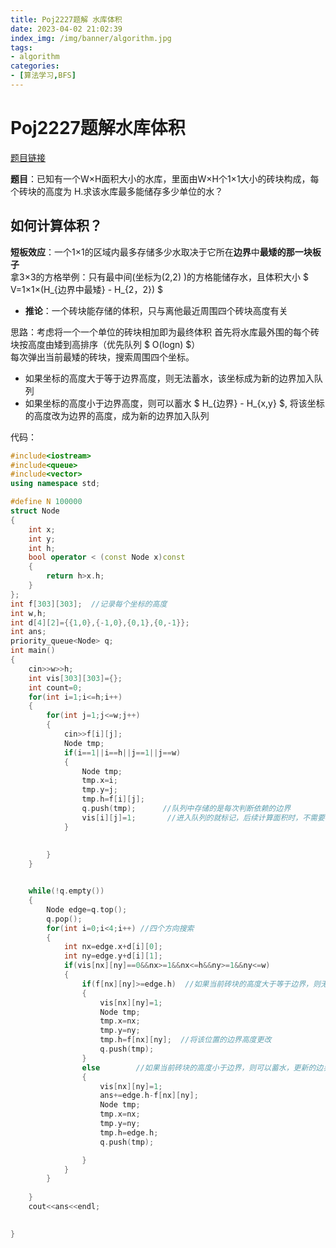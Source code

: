 ```yaml
---
title: Poj2227题解 水库体积
date: 2023-04-02 21:02:39
index_img: /img/banner/algorithm.jpg
tags:
- algorithm
categories:
- [算法学习,BFS]
---
```


# Poj2227题解水库体积

[题目链接](http://poj.org/problem?id=2227)

**题目**：已知有一个W×H面积大小的水库，里面由W×H个1×1大小的砖块构成，每个砖块的高度为 H.求该水库最多能储存多少单位的水？

<!-- more -->

##  如何计算体积？

**短板效应**：一个1×1的区域内最多存储多少水取决于它所在**边界**中**最矮的那一块板子**  <br>
拿3×3的方格举例：只有最中间(坐标为(2,2) )的方格能储存水，且体积大小 $ V=1×1×(H_{边界中最矮} - H_{2，2}) $

* **推论**：一个砖块能存储的体积，只与离他最近周围四个砖块高度有关

思路：考虑将一个一个单位的砖块相加即为最终体积
首先将水库最外围的每个砖块按高度由矮到高排序（优先队列 $ O(logn) $）<br>
每次弹出当前最矮的砖块，搜索周围四个坐标。

* 如果坐标的高度大于等于边界高度，则无法蓄水，该坐标成为新的边界加入队列
* 如果坐标的高度小于边界高度，则可以蓄水 $ H_{边界} - H_{x,y} $, 将该坐标的高度改为边界的高度，成为新的边界加入队列



代码：

```c++
#include<iostream>
#include<queue>
#include<vector>
using namespace std;

#define N 100000
struct Node
{
    int x;
    int y;
    int h;
    bool operator < (const Node x)const
    {
        return h>x.h;
    }
};
int f[303][303];  //记录每个坐标的高度
int w,h;
int d[4][2]={{1,0},{-1,0},{0,1},{0,-1}};
int ans;
priority_queue<Node> q;
int main()
{
    cin>>w>>h;
    int vis[303][303]={};
    int count=0;
    for(int i=1;i<=h;i++)
    {
        for(int j=1;j<=w;j++)
        {
            cin>>f[i][j];
            Node tmp;
            if(i==1||i==h||j==1||j==w)
            {
                Node tmp;
                tmp.x=i;
                tmp.y=j;
                tmp.h=f[i][j];
                q.push(tmp);      //队列中存储的是每次判断依赖的边界
                vis[i][j]=1;       //进入队列的就标记，后续计算面积时，不需要再加入了
            }
            
            
        }
    }


    while(!q.empty())
    {
        Node edge=q.top();  
        q.pop();
        for(int i=0;i<4;i++) //四个方向搜索
        {
            int nx=edge.x+d[i][0];  
            int ny=edge.y+d[i][1];
            if(vis[nx][ny]==0&&nx>=1&&nx<=h&&ny>=1&&ny<=w)
            {
                if(f[nx][ny]>=edge.h)  //如果当前砖块的高度大于等于边界，则无法蓄水，且会成为新的边界
                {
                    vis[nx][ny]=1;
                    Node tmp;
                    tmp.x=nx;
                    tmp.y=ny;
                    tmp.h=f[nx][ny];  //将该位置的边界高度更改
                    q.push(tmp);
                }
                else        //如果当前砖块的高度小于边界，则可以蓄水，更新的边界高度不变
                { 
                    vis[nx][ny]=1;
                    ans+=edge.h-f[nx][ny];
                    Node tmp;
                    tmp.x=nx;
                    tmp.y=ny;
                    tmp.h=edge.h;
                    q.push(tmp);

                }
            }
        }
        
    }
    cout<<ans<<endl;
    

}
```



